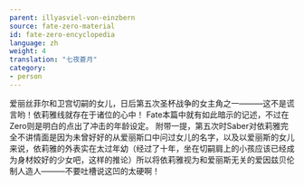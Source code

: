 ```yaml
---
parent: illyasviel-von-einzbern
source: fate-zero-material
id: fate-zero-encyclopedia
language: zh
weight: 4
translation: "七夜蒼月"
category:
- person
---
```


爱丽丝菲尔和卫宫切嗣的女儿，日后第五次圣杯战争的女主角之一―――这不是谎言哟！依莉雅线就存在于诸位的心中！
Fate本篇中就有如此暗示的记述，不过在Zero则是明白的点出了冲击的年龄设定。
附带一提，第五次时Saber对依莉雅完全不讲情面是因为未曾好好的从爱丽斯口中问过女儿的名字，以及以爱丽斯的女儿来说，依莉雅的外表实在太过年幼（经过了十年，坐在切嗣肩上的小孩应该已经成为身材姣好的少女吧，这样的推论）所以将依莉雅视为和爱丽斯无关的爱因兹贝伦制人造人―――不要吐槽说这凹的太硬啊！ 
